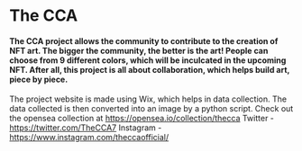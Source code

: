 # The CCA
#### The CCA project allows the community to contribute to the creation of NFT art. The bigger the community, the better is the art! People can choose from 9 different colors, which will be inculcated in the upcoming NFT. After all, this project is all about collaboration, which helps build art, piece by piece.
The project website is made using Wix, which helps in data collection. The data collected is then converted into an image by a python script.
Check out the opensea collection at https://opensea.io/collection/thecca
Twitter - https://twitter.com/TheCCA7
Instagram - https://www.instagram.com/theccaofficial/
